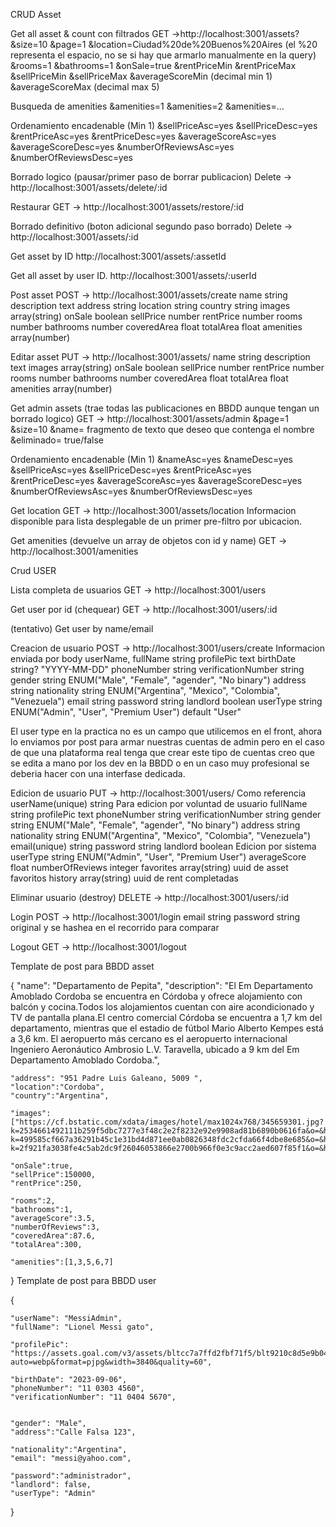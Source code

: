 

CRUD Asset

Get all asset & count con filtrados
GET ->http://localhost:3001/assets?
&size=10
&page=1
&location=Ciudad%20de%20Buenos%20Aires      (el %20 representa el espacio, no se si hay que armarlo manualmente en la query)
&rooms=1
&bathrooms=1
&onSale=true
&rentPriceMin
&rentPriceMax
&sellPriceMin
&sellPriceMax
&averageScoreMin                            (decimal min 1)
&averageScoreMax                            (decimal max 5)

Busqueda de amenities
&amenities=1
&amenities=2
&amenities=...

Ordenamiento encadenable (Min 1)
&sellPriceAsc=yes
&sellPriceDesc=yes
&rentPriceAsc=yes
&rentPriceDesc=yes
&averageScoreAsc=yes
&averageScoreDesc=yes
&numberOfReviewsAsc=yes
&numberOfReviewsDesc=yes


Borrado logico (pausar/primer paso de borrar publicacion)
Delete -> http://localhost:3001/assets/delete/:id

Restaurar
GET -> http://localhost:3001/assets/restore/:id

Borrado definitivo (boton adicional segundo paso borrado)
Delete -> http://localhost:3001/assets/:id

Get asset by ID
http://localhost:3001/assets/:assetId

Get all asset by user ID. 
http://localhost:3001/assets/:userId

Post asset
POST -> http://localhost:3001/assets/create
name          string
description   text
address       string
location      string
country       string
images        array(string)
onSale        boolean
sellPrice     number
rentPrice     number
rooms         number
bathrooms     number
coveredArea   float
totalArea     float
amenities     array(number)

Editar asset
PUT -> http://localhost:3001/assets/
name          string
description   text
images        array(string)
onSale        boolean
sellPrice     number
rentPrice     number
rooms         number
bathrooms     number
coveredArea   float
totalArea     float
amenities     array(number)

Get admin assets (trae todas las publicaciones en BBDD aunque tengan un borrado logico)
GET -> http://localhost:3001/assets/admin
&page=1
&size=10
&name=  fragmento de texto que deseo que contenga el nombre
&eliminado= true/false

Ordenamiento encadenable (Min 1)
&nameAsc=yes
&nameDesc=yes
&sellPriceAsc=yes
&sellPriceDesc=yes
&rentPriceAsc=yes
&rentPriceDesc=yes
&averageScoreAsc=yes
&averageScoreDesc=yes
&numberOfReviewsAsc=yes
&numberOfReviewsDesc=yes


Get location
GET -> http://localhost:3001/assets/location
Informacion disponible para lista desplegable de un primer pre-filtro por ubicacion.

Get amenities (devuelve un array de objetos con id y name)
GET -> http://localhost:3001/amenities





Crud USER

Lista completa de usuarios
GET -> http://localhost:3001/users

Get user por id (chequear)
GET -> http://localhost:3001/users/:id

(tentativo)
Get user by name/email 


Creacion de usuario
POST -> http://localhost:3001/users/create
Informacion enviada por body
userName,
    fullName										string
    profilePic									text
    birthDate										string? "YYYY-MM-DD"
    phoneNumber									string
    verificationNumber					string
    gender											string ENUM("Male", "Female", "agender", "No binary")
    address											string
    nationality									string ENUM("Argentina", "Mexico", "Colombia", "Venezuela")
    email												string
    password										string
    landlord										boolean
    userType										string ENUM("Admin", "User", "Premium User") default "User"

El user type en la practica no es un campo que utilicemos en el front, ahora lo enviamos por post para armar nuestras cuentas de admin pero en el caso de que una plataforma real tenga que crear este tipo de cuentas creo que se edita a mano por los dev en la BBDD o en un caso muy profesional se deberia hacer con una interfase dedicada.

Edicion de usuario
PUT -> http://localhost:3001/users/
Como referencia
    userName(unique)          string
Para edicion por voluntad de usuario
    fullName                  string
    profilePic                text
    phoneNumber               string
    verificationNumber				string
    gender										string ENUM("Male", "Female", "agender", "No binary") 
    address										string
    nationality								string ENUM("Argentina", "Mexico", "Colombia", "Venezuela")
    email(unique)             string
    password									string
    landlord									boolean
Edicion por sistema
    userType									string ENUM("Admin", "User", "Premium User")
    averageScore              float
    numberOfReviews           integer
    favorites                 array(string) uuid de asset favoritos
    history                   array(string) uuid de rent completadas

Eliminar usuario (destroy)
DELETE -> http://localhost:3001/users/:id





Login
POST -> http://localhost:3001/login
email                         string
password                      string original y se hashea en el recorrido para comparar

Logout
GET -> http://localhost:3001/logout


Template de post para BBDD asset

{
	"name": "Departamento de Pepita",
	"description": "El Em Departamento Amoblado Cordoba se encuentra en Córdoba y ofrece alojamiento con balcón y cocina.Todos los alojamientos cuentan con aire acondicionado y TV de pantalla plana.El centro comercial Córdoba se encuentra a 1,7 km del departamento, mientras que el estadio de fútbol Mario Alberto Kempes está a 3,6 km. El aeropuerto más cercano es el aeropuerto internacional Ingeniero Aeronáutico Ambrosio L.V. Taravella, ubicado a 9 km del Em Departamento Amoblado Cordoba.",
	
	"address": "951 Padre Luis Galeano, 5009 ",
	"location":"Cordoba",
	"country":"Argentina",
	
	"images":["https://cf.bstatic.com/xdata/images/hotel/max1024x768/345659301.jpg?k=2534661492111b259f5dbc7277e3f48c2e2f8232e92e9908ad81b6890b0616fa&o=&hp=1","https://cf.bstatic.com/xdata/images/hotel/max1024x768/345659315.jpg?k=499585cf667a36291b45c1e31bd4d871ee0ab0826348fdc2cfda66f4dbe8e685&o=&hp=1","https://cf.bstatic.com/xdata/images/hotel/max1024x768/345659308.jpg?k=2f921fa3038fe4c5ab2dc9f26046053866e2700b966f0e3c9acc2aed607f85f1&o=&hp=1"],
	
	"onSale":true,
	"sellPrice":150000,
	"rentPrice":250,
	
	"rooms":2,
	"bathrooms":1,
	"averageScore":3.5,
	"numberOfReviews":3,
	"coveredArea":87.6,
	"totalArea":300,
	
	"amenities":[1,3,5,6,7]
}
Template de post para BBDD user

{

    "userName": "MessiAdmin",
    "fullName": "Lionel Messi gato",

    "profilePic": "https://assets.goal.com/v3/assets/bltcc7a7ffd2fbf71f5/blt9210c8d5e9b04af3/615f75d1f0cc0276fbb26d71/d27b847732f6968d3ec83e569617ab16ae0f7af9.jpg?auto=webp&format=pjpg&width=3840&quality=60",

    "birthDate": "2023-09-06",
    "phoneNumber": "11 0303 4560",
    "verificationNumber": "11 0404 5670",


    "gender": "Male",
    "address":"Calle Falsa 123",

    "nationality":"Argentina",
    "email": "messi@yahoo.com",

    "password":"administrador",
    "landlord": false,
    "userType": "Admin"

}